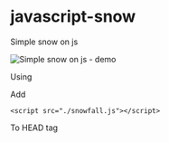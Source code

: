 # javascript-snow
Simple snow on js


![Simple snow on js - demo](https://i.imgur.com/U20Y3C4.png)

Using

Add
````
<script src="./snowfall.js"></script>
````

To HEAD tag
